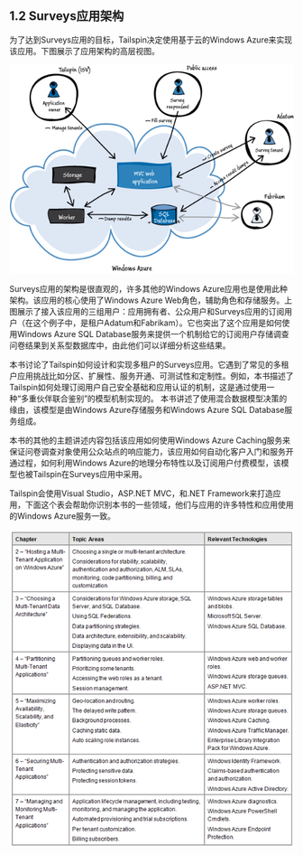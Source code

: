 ## 1.2 Surveys应用架构

为了达到Surveys应用的目标，Tailspin决定使用基于云的Windows Azure来实现该应用。下图展示了应用架构的高层视图。

![Figure 2 The Surveys application architecture](images/TheSurveysApplicationArchitecture.png)

Surveys应用的架构是很直观的，许多其他的Windows Azure应用也是使用此种架构。该应用的核心使用了Windows Azure Web角色，辅助角色和存储服务。上图展示了接入该应用的三组用户：应用拥有者、公众用户和Surveys应用的订阅用户（在这个例子中，是租户Adatum和Fabrikam）。它也突出了这个应用是如何使用Windows Azure SQL Database服务来提供一个机制给它的订阅用户存储调查问卷结果到关系型数据库中，由此他们可以详细分析这些结果。

本书讨论了Tailspin如何设计和实现多租户的Surveys应用。它遇到了常见的多租户应用挑战比如分区、扩展性、服务开通、可测试性和定制性。例如，本书描述了Tailspin如何处理订阅用户自己安全基础和应用认证的机制，这是通过使用一种“多重伙伴联合鉴别”的模型机制实现的。 本书讲述了使用混合数据模型决策的缘由，该模型是由Windows Azure存储服务和Windows Azure SQL Database服务组成。

本书的其他的主题讲述内容包括该应用如何使用Windows Azure Caching服务来保证问卷调查对象使用公众站点的响应能力，该应用如何自动化客户入门和服务开通过程，如何利用Windows Azure的地理分布特性以及订阅用户付费模型，该模型也被Tailspin在Surveys应用中采用。

Tailspin会使用Visual Studio，ASP.NET MVC，和.NET Framework来打造应用，下面这个表会帮助你识别本书的一些领域，他们与应用的许多特性和应用使用的Windows Azure服务一致。

![ ](images/GuideOfThisBook.png)
